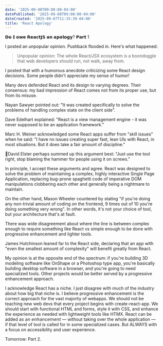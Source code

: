 ```yaml
---
date: '2025-09-08T09:00:00-04:00'
datePublished: '2025-09-08T09:00:00-04:00'
dateCreated: '2025-09-07T11:35:39-04:00'
title: 'React Apology'
---
```

𝗗𝗼 𝗜 𝗼𝘄𝗲 𝗥𝗲𝗮𝗰𝘁𝗝𝗦 𝗮𝗻 𝗮𝗽𝗼𝗹𝗼𝗴𝘆? 𝗣𝗮𝗿𝘁 1

I posted an unpopular opinion. Pushback flooded in. Here's what happened:

> Unpopular opinion: The whole React/JSX ecosystem is a boondoggle that web developers should run, not walk, away from.

I posted that with a humorous anecdote criticizing some React design decisions. Some people didn't appreciate my sense of humor!

Many devs defended React and its design to varying degrees. Their consensus: my bad impression of React comes not from its proper use, but from its misuse.

Nayan Sawyer pointed out: "It was created specifically to solve the problems of handling complex state on the client side".

Dave Edelhart explained: "React is a view management engine - it was never supposed to be an application framework."

Marc H. Weiner acknowledged some React apps suffer from "skill issues" when he said: "I have no issues creating super fast, lean UIs with React, in most situations. But it does take a fair amount of discipline."

🎴David Elster perhaps summed up this argument best: "Just use the tool right, stop blaming the hammer for people using it on screws."

In principle, I accept these arguments and agree. React was designed to solve the problem of maintaining a complex, highly interactive Single Page Application, replacing bug-prone spaghetti code of imperative DOM manipulations clobbering each other and generally being a nightmare to maintain.

On the other hand, Mason Wheeler countered by stating "if you're doing any non-trivial amount of coding on the frontend, 9 times out of 10 you're doing something very wrong". In other words, it's not your choice of tool, but your architecture that's at fault.

There was wide disagreement about where the line is between complex enough to require something like React vs simple enough to be done with progressive enhancement and lighter tools. 

James Hutchinson leaned far to the React side, declaring that an app with "even the smallest amount of complexity" will benefit greatly from React. 

My opinion is at the opposite end of the spectrum: if you're building 3D modeling software like OnShape or a Photoshop type app, you're basically building desktop software in a browser, and you're going to need specialized tools. Other projects would be better served by a progressive enhancement approach.

I acknowledge React has a niche. I just disagree with much of the industry about how big that niche is. I believe progressive enhancement is the correct approach for the vast majority of webapps. We should not be teaching new web devs that every project begins with create-react-app. We should start with functional HTML and forms, style it with CSS, and enhance the experience as needed with lightweight tools like HTMX. React can be added 𝘢𝘴 𝘢𝘯 𝘦𝘯𝘩𝘢𝘯𝘤𝘦𝘮𝘦𝘯𝘵 — without taking over the whole application — if that level of tool is called for in some specialized cases. But ALWAYS with a focus on accessibility and user experience.

Tomorrow: Part 2.
